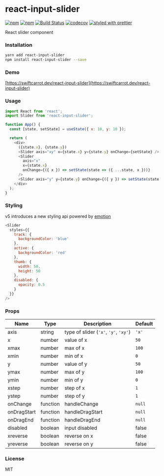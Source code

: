 # react-input-slider

[![npm](https://img.shields.io/npm/v/react-input-slider.svg)](https://www.npmjs.com/package/react-input-slider)
[![npm](https://img.shields.io/npm/dm/react-input-slider.svg)](https://www.npmjs.com/package/react-input-slider)
[![Build Status](https://travis-ci.org/swiftcarrot/react-input-slider.svg?branch=master)](https://travis-ci.org/swiftcarrot/react-input-slider)
[![codecov](https://codecov.io/gh/swiftcarrot/react-input-slider/branch/master/graph/badge.svg)](https://codecov.io/gh/swiftcarrot/react-input-slider)
[![styled with prettier](https://img.shields.io/badge/styled_with-prettier-ff69b4.svg)](https://github.com/prettier/prettier)

React slider component

### Installation

```sh
yarn add react-input-slider
npm install react-input-slider --save
```

### Demo

[https://swiftcarrot.dev/react-input-slider](https://swiftcarrot.dev/react-input-slider)

### Usage

```javascript
import React from 'react';
import Slider from 'react-input-slider';

function App() {
  const [state, setState] = useState({ x: 10, y: 10 });

  return (
    <div>
      ({state.x}, {state.y})
      <Slider axis="xy" x={state.x} y={state.y} onChange={setState} />
      <Slider
        axis="x"
        x={state.x}
        onChange={({ x }) => setState(state => ({ ...state, x }))}
      />
      <Slider axis="y" y={state.y} onChange={({ y }) => setState(state => ({ ...state, y }))} />
    </div>
  );
}
```

### Styling

v5 introduces a new styling api powered by [emotion](https://emotion.sh/)

```javascript
<Slider
  styles={{
    track: {
      backgroundColor: 'blue'
    },
    active: {
      backgroundColor: 'red'
    },
    thumb: {
      width: 50,
      height: 50
    },
    disabled: {
      opacity: 0.5
    }
  }}
/>
```

### Props

| Name        | Type     | Description                           | Default |
| ----------- | -------- | ------------------------------------- | ------- |
| axis        | string   | type of slider (`'x'`, `'y'`, `'xy'`) | `'x'`   |
| x           | number   | value of x                            | `50`    |
| xmax        | number   | max of x                              | `100`   |
| xmin        | number   | min of x                              | `0`     |
| y           | number   | value of y                            | `50`    |
| ymax        | number   | max of y                              | `100`   |
| ymin        | number   | min of y                              | `0`     |
| xstep       | number   | step of x                             | `1`     |
| ystep       | number   | step of y                             | `1`     |
| onChange    | function | handleChange                          | `null`  |
| onDragStart | function | handleDragStart                       | `null`  |
| onDragEnd   | function | handleDragEnd                         | `null`  |
| disabled    | boolean  | input disabled                        | false   |
| xreverse    | boolean  | reverse on x                          | false   |
| yreverse    | boolean  | reverse on y                          | false   |

### License

MIT
